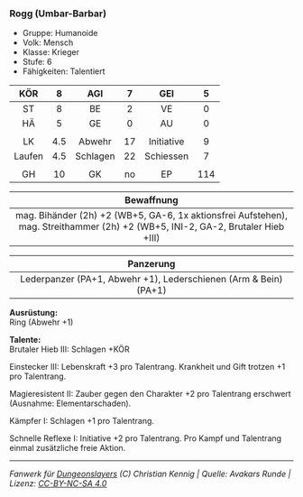 ### Rogg (Umbar-Barbar)

- Gruppe: Humanoide
- Volk: Mensch
- Klasse: Krieger
- Stufe: 6
- Fähigkeiten: Talentiert

|  KÖR   |  8  |   AGI    |  7  |    GEI     |  5  |
| :----: | :-: | :------: | :-: | :--------: | :-: |
|   ST   |  8  |    BE    |  2  |     VE     |  0  |
|   HÄ   |  5  |    GE    |  0  |     AU     |  0  |
|        |     |          |     |            |     |
|   LK   | 4.5 |  Abwehr  | 17  | Initiative |  9  |
| Laufen | 4.5 | Schlagen | 22  | Schiessen  |  7  |
|        |     |          |     |            |     |
|   GH   | 10  |    GK    | no  |     EP     | 114 |

|                                                           Bewaffnung                                                            |
| :-----------------------------------------------------------------------------------------------------------------------------: |
| mag. Bihänder (2h) +2 (WB+5, GA-6, 1x aktionsfrei Aufstehen), mag. Streithammer (2h) +2 (WB+5, INI-2, GA-2, Brutaler Hieb +III) |

|                            Panzerung                             |
| :--------------------------------------------------------------: |
| Lederpanzer (PA+1, Abwehr +1), Lederschienen (Arm & Bein) (PA+1) |

**Ausrüstung:**  
Ring (Abwehr +1)

**Talente:**  
Brutaler Hieb III: Schlagen +KÖR

Einstecker III: Lebenskraft +3 pro Talentrang. Krankheit und Gift trotzen +1 pro Talentrang.

Magieresistent II: Zauber gegen den Charakter +2 pro Talentrang erschwert (Ausnahme: Elementarschaden).

Kämpfer I: Schlagen +1 pro Talentrang.

Schnelle Reflexe I: Initiative +2 pro Talentrang. Pro Kampf und Talentrang einmal zusätzliche freie Aktion.

---

_Fanwerk für [Dungeonslayers](https://www.dungeonslayers.net/) (C) Christian Kennig | Quelle: Avakars Runde | Lizenz: [CC-BY-NC-SA 4.0](https://creativecommons.org/licenses/by-nc-sa/4.0/deed.de)_
